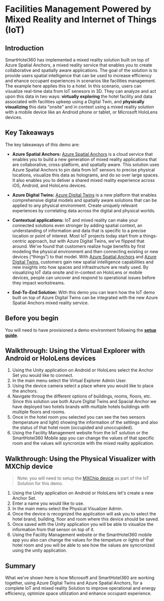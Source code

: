 # Facilities Management Powered by Mixed Reality and Internet of Things (IoT)

## Introduction

SmartHotel360 has implemented a mixed reality solution built on top of Azure Spatial Anchors, a mixed reality service that enables you to create collaborative and spatially aware applications. The goal of the solution is to provide users spatial intelligence that can be used to increase efficiency and ehance occupant experiences in scenarios like facilities management. The example here applies this to a hotel. In this scenario, users can visualize real-time data from IoT senesors in 3D. They can analyze and act upon this data in two ways: **virtually exploring** the hotel facility and data associated with facilities upkeep using a Digital Twin, and **physically visualizing** this data "onsite" and in context using a mixed reality solution with a mobile device like an Android phone or tablet, or Microsoft HoloLens devices. 

## Key Takeaways

The key takeaways of this demo are:

* **Azure Spatial Anchors:** [Azure Spatial Anchors](https://azure.microsoft.com/services/spatial-anchors) is a cloud service that enables you to build a new generation of mixed reality applications that are collaborative, cross-platform, and spatially aware. This solution uses Azure Spatial Anchors to pin data from IoT sensors to precise physical locations, visualize this data as holograms, and do so over large spaces. It also enables you to deliver a shared mixed reality experience across iOS, Android, and HoloLens devices.

* **Azure Digital Twins:** [Azure Digital Twins](https://azure.microsoft.com/services/digital-twins) is a new platform that enables comprehensive digital models and spatially aware solutions that can be applied to any physical environment. Create uniquely relevant experiences by correlating data across the digital and physical worlds.

* **Contextual applications:** IoT and mixed reality can make your connected solutions even stronger by adding spatial context, an understanding of information and data that is specific to a precise location or point of interest. Most IoT projects today start from a things-centric approach, but with Azure Digital Twins, we’ve flipped that around. We’ve found that customers realize huge benefits by first modeling the physical environment and then connecting existing or new devices (“things”) to that model. With [Azure Spatial Anchors](https://azure.microsoft.com/services/spatial-anchors) and [Azure Digital Twins](https://azure.microsoft.com/services/digital-twins), customers gain new spatial intelligence capabilities and new insights into how spaces and infrastructure are really used. By visualizing IoT data onsite and in-context on HoloLens or mobile devices, people can uncover and respond to operational issues before they impact workstreams.

* **End-To-End Solution:** With this demo you can learn how the IoT demo built on top of Azure Digital Twins can be integrated with the new Azure Spatial Anchors mixed reality service.

## Before you begin

You will need to have provisioned a demo environment following the **[setup guide](https://github.com/Microsoft/SmartHotel360-MixedReality#setup)**.

## Walkthrough: Using the Virtual Explorer with Android or HoloLens devices

1. Using the Unity application on Android or HoloLens select the Anchor Set you would like to connect.
2. In the main menu select the Virtual Explorer Admin User.
3. Using the device camera select a place where you would like to place the anchors.
4. Navigate throug the different options of buildings, rooms, floors, etc. Since this solution use both Azure Digital Twins and Spacial Anchor we have deployed two hotels brands with multiple hotels buildings with multiple floors and rooms.
5. Once in the hotel room you selected you can see the two sensors (temperature and light) showing the information of the settings and also the status of that hotel room (occupided and unoccupided).
6. Using the Facility Management website from the IoT solution or the SmartHotel360 Mobile app you can change the values of that specific room and the values will syncronize with the mixed reality application. 

## Walkthrough: Using the Physical Visualizer with MXChip device

> Note: you will need to setup the [MXChip device](https://github.com/Microsoft/SmartHotel360-IoT#mxchip) as part of the IoT Solution for this demo.

1. Using the Unity application on Android or HoloLens let's create a new Anchor Set.
2. Enter a name you would like to use.
3. In the main menu select the Physical Visualizer Admin.
4. Once the device is recognized the application will ask you to select the hotel brand, building, floor and room where this device should be saved.
5. Once saved with the Unity application you will be able to visualize the information from that sensor on top of it.
6. Using the Facility Management website or the SmartHotel360 mobile app you also can change the values for the tempeture or lights of that hotel room and you will be able to see how the values are syncronized using the unity application.
 
## Summary

What we’ve shown here is how Microsoft and SmartHotel360 are working together, using Azure Digital Twins and Azure Spatial Anchors, for a complete IoT and mixed reality Solution to improve operational and energy efficiency, optimize space utilization and enhance occupant experience.
